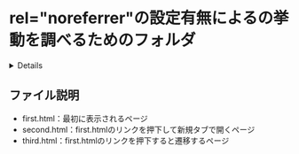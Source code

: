 # rel="noreferrer"の設定有無によるの挙動を調べるためのフォルダ

<!-- START doctoc generated TOC please keep comment here to allow auto update -->
<!-- DON'T EDIT THIS SECTION, INSTEAD RE-RUN doctoc TO UPDATE -->
<details>
<summary>Details</summary>

- [ファイル説明](#%E3%83%95%E3%82%A1%E3%82%A4%E3%83%AB%E8%AA%AC%E6%98%8E)

</details>
<!-- END doctoc generated TOC please keep comment here to allow auto update -->

## ファイル説明
* first.html：最初に表示されるページ
* second.html：first.htmlのリンクを押下して新規タブで開くページ
* third.html：first.htmlのリンクを押下すると遷移するページ